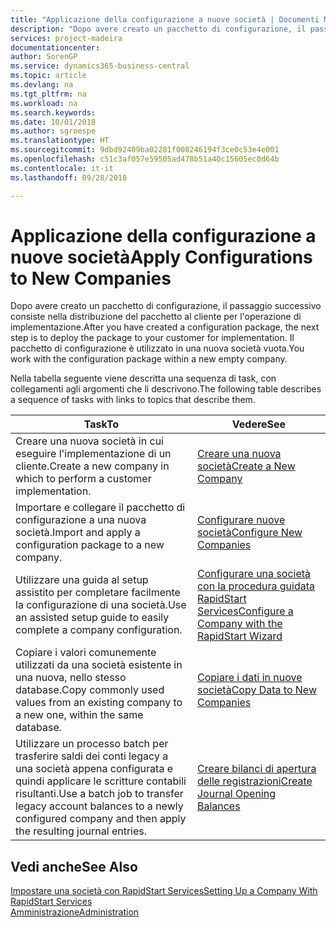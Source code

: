 ```yaml
---
title: "Applicazione della configurazione a nuove società | Documenti Microsoft"
description: "Dopo avere creato un pacchetto di configurazione, il passaggio successivo consiste nella distribuzione del pacchetto al cliente per l'operazione di implementazione. Utilizzare la configurazione con una nuova società vuota."
services: project-madeira
documentationcenter: 
author: SorenGP
ms.service: dynamics365-business-central
ms.topic: article
ms.devlang: na
ms.tgt_pltfrm: na
ms.workload: na
ms.search.keywords: 
ms.date: 10/01/2018
ms.author: sgroespe
ms.translationtype: HT
ms.sourcegitcommit: 9dbd92409ba02281f008246194f3ce0c53e4e001
ms.openlocfilehash: c51c3af057e59505ad478b51a40c15605ec0d64b
ms.contentlocale: it-it
ms.lasthandoff: 09/28/2018

---
```

# <a name="apply-configurations-to-new-companies"></a><span data-ttu-id="9d87e-104">Applicazione della configurazione a nuove società</span><span class="sxs-lookup"><span data-stu-id="9d87e-104">Apply Configurations to New Companies</span></span>
<span data-ttu-id="9d87e-105">Dopo avere creato un pacchetto di configurazione, il passaggio successivo consiste nella distribuzione del pacchetto al cliente per l'operazione di implementazione.</span><span class="sxs-lookup"><span data-stu-id="9d87e-105">After you have created a configuration package, the next step is to deploy the package to your customer for implementation.</span></span> <span data-ttu-id="9d87e-106">Il pacchetto di configurazione è utilizzato in una nuova società vuota.</span><span class="sxs-lookup"><span data-stu-id="9d87e-106">You work with the configuration package within a new empty company.</span></span>  

 <span data-ttu-id="9d87e-107">Nella tabella seguente viene descritta una sequenza di task, con collegamenti agli argomenti che li descrivono.</span><span class="sxs-lookup"><span data-stu-id="9d87e-107">The following table describes a sequence of tasks with links to topics that describe them.</span></span>

|<span data-ttu-id="9d87e-108">**Task**</span><span class="sxs-lookup"><span data-stu-id="9d87e-108">**To**</span></span>|<span data-ttu-id="9d87e-109">**Vedere**</span><span class="sxs-lookup"><span data-stu-id="9d87e-109">**See**</span></span>|  
|------------|-------------|  
|<span data-ttu-id="9d87e-110">Creare una nuova società in cui eseguire l'implementazione di un cliente.</span><span class="sxs-lookup"><span data-stu-id="9d87e-110">Create a new company in which to perform a customer implementation.</span></span>|[<span data-ttu-id="9d87e-111">Creare una nuova società</span><span class="sxs-lookup"><span data-stu-id="9d87e-111">Create a New Company</span></span>](admin-how-to-create-a-new-company.md)|  
|<span data-ttu-id="9d87e-112">Importare e collegare il pacchetto di configurazione a una nuova società.</span><span class="sxs-lookup"><span data-stu-id="9d87e-112">Import and apply a configuration package to a new company.</span></span>|[<span data-ttu-id="9d87e-113">Configurare nuove società</span><span class="sxs-lookup"><span data-stu-id="9d87e-113">Configure New Companies</span></span>](admin-how-to-configure-new-companies.md)|  
|<span data-ttu-id="9d87e-114">Utilizzare una guida al setup assistito per completare facilmente la configurazione di una società.</span><span class="sxs-lookup"><span data-stu-id="9d87e-114">Use an assisted setup guide to easily complete a company configuration.</span></span>|[<span data-ttu-id="9d87e-115">Configurare una società con la procedura guidata RapidStart Services</span><span class="sxs-lookup"><span data-stu-id="9d87e-115">Configure a Company with the RapidStart Wizard</span></span>](admin-how-to-configure-a-company-with-the-rapidstart-wizard.md)|
|<span data-ttu-id="9d87e-116">Copiare i valori comunemente utilizzati da una società esistente in una nuova, nello stesso database.</span><span class="sxs-lookup"><span data-stu-id="9d87e-116">Copy commonly used values from an existing company to a new one, within the same database.</span></span>|[<span data-ttu-id="9d87e-117">Copiare i dati in nuove società</span><span class="sxs-lookup"><span data-stu-id="9d87e-117">Copy Data to New Companies</span></span>](admin-how-to-copy-data-to-new-companies.md)|  
|<span data-ttu-id="9d87e-118">Utilizzare un processo batch per trasferire saldi dei conti legacy a una società appena configurata e quindi applicare le scritture contabili risultanti.</span><span class="sxs-lookup"><span data-stu-id="9d87e-118">Use a batch job to transfer legacy account balances to a newly configured company and then apply the resulting journal entries.</span></span>|[<span data-ttu-id="9d87e-119">Creare bilanci di apertura delle registrazioni</span><span class="sxs-lookup"><span data-stu-id="9d87e-119">Create Journal Opening Balances</span></span>](admin-how-to-create-journal-opening-balances.md)|  

## <a name="see-also"></a><span data-ttu-id="9d87e-120">Vedi anche</span><span class="sxs-lookup"><span data-stu-id="9d87e-120">See Also</span></span>  
[<span data-ttu-id="9d87e-121">Impostare una società con RapidStart Services</span><span class="sxs-lookup"><span data-stu-id="9d87e-121">Setting Up a Company With RapidStart Services</span></span>](admin-set-up-a-company-with-rapidstart.md)  
[<span data-ttu-id="9d87e-122">Amministrazione</span><span class="sxs-lookup"><span data-stu-id="9d87e-122">Administration</span></span>](admin-setup-and-administration.md)


